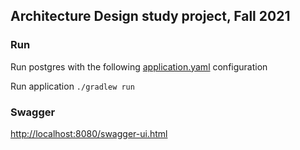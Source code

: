 ## Architecture Design study project, Fall 2021
### Run
Run postgres with the following [application.yaml](src/main/resources/application.yaml) configuration

Run application `./gradlew run
`
### Swagger
[http://localhost:8080/swagger-ui.html](http://localhost:8080/swagger-ui.html)